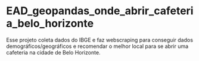 # EAD_geopandas_onde_abrir_cafeteria_belo_horizonte
Esse projeto coleta dados do IBGE e faz webscraping para conseguir dados demográficos/geográficos e recomendar o melhor local para se abrir uma cafeteria na cidade de Belo Horizonte.
